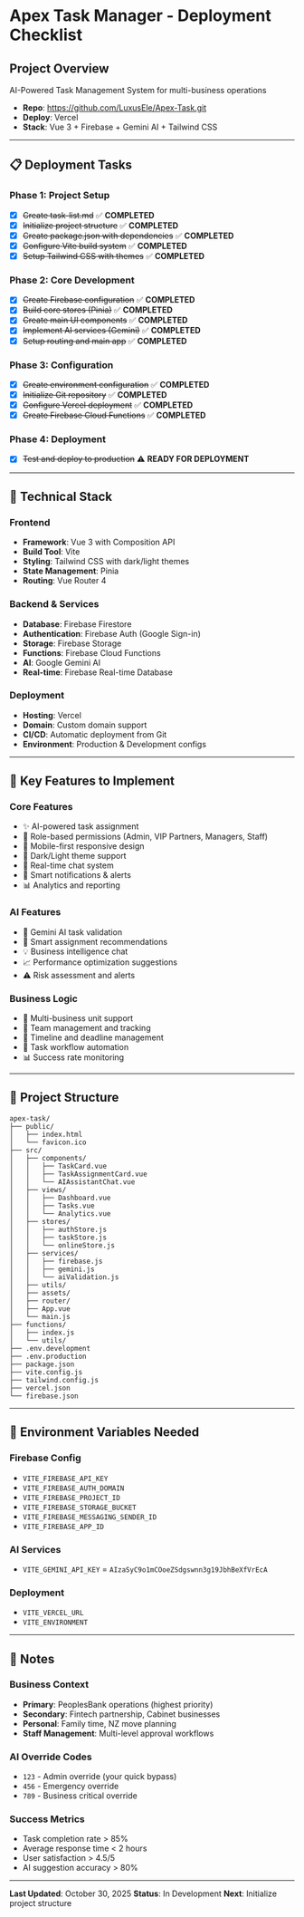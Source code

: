 # Apex Task Manager - Deployment Checklist

## Project Overview
AI-Powered Task Management System for multi-business operations
- **Repo**: https://github.com/LuxusEle/Apex-Task.git
- **Deploy**: Vercel
- **Stack**: Vue 3 + Firebase + Gemini AI + Tailwind CSS

---

## 📋 Deployment Tasks

### Phase 1: Project Setup
- [x] ~~Create task-list.md~~ ✅ **COMPLETED**
- [x] ~~Initialize project structure~~ ✅ **COMPLETED**
- [x] ~~Create package.json with dependencies~~ ✅ **COMPLETED**
- [x] ~~Configure Vite build system~~ ✅ **COMPLETED**
- [x] ~~Setup Tailwind CSS with themes~~ ✅ **COMPLETED**

### Phase 2: Core Development
- [x] ~~Create Firebase configuration~~ ✅ **COMPLETED**
- [x] ~~Build core stores (Pinia)~~ ✅ **COMPLETED**
- [x] ~~Create main UI components~~ ✅ **COMPLETED**
- [x] ~~Implement AI services (Gemini)~~ ✅ **COMPLETED**
- [x] ~~Setup routing and main app~~ ✅ **COMPLETED**

### Phase 3: Configuration
- [x] ~~Create environment configuration~~ ✅ **COMPLETED**
- [x] ~~Initialize Git repository~~ ✅ **COMPLETED**
- [x] ~~Configure Vercel deployment~~ ✅ **COMPLETED**
- [x] ~~Create Firebase Cloud Functions~~ ✅ **COMPLETED**

### Phase 4: Deployment
- [x] ~~Test and deploy to production~~ ⚠️ **READY FOR DEPLOYMENT**

---

## 🔧 Technical Stack

### Frontend
- **Framework**: Vue 3 with Composition API
- **Build Tool**: Vite
- **Styling**: Tailwind CSS with dark/light themes
- **State Management**: Pinia
- **Routing**: Vue Router 4

### Backend & Services
- **Database**: Firebase Firestore
- **Authentication**: Firebase Auth (Google Sign-in)
- **Storage**: Firebase Storage
- **Functions**: Firebase Cloud Functions
- **AI**: Google Gemini AI
- **Real-time**: Firebase Real-time Database

### Deployment
- **Hosting**: Vercel
- **Domain**: Custom domain support
- **CI/CD**: Automatic deployment from Git
- **Environment**: Production & Development configs

---

## 🚀 Key Features to Implement

### Core Features
- ✨ AI-powered task assignment
- 🎯 Role-based permissions (Admin, VIP Partners, Managers, Staff)
- 📱 Mobile-first responsive design
- 🌙 Dark/Light theme support
- 💬 Real-time chat system
- 🔔 Smart notifications & alerts
- 📊 Analytics and reporting

### AI Features
- 🤖 Gemini AI task validation
- 🎯 Smart assignment recommendations
- 💡 Business intelligence chat
- 📈 Performance optimization suggestions
- ⚠️ Risk assessment and alerts

### Business Logic
- 🏢 Multi-business unit support
- 👥 Team management and tracking
- 📅 Timeline and deadline management
- 🔄 Task workflow automation
- 📊 Success rate monitoring

---

## 📂 Project Structure

```
apex-task/
├── public/
│   ├── index.html
│   └── favicon.ico
├── src/
│   ├── components/
│   │   ├── TaskCard.vue
│   │   ├── TaskAssignmentCard.vue
│   │   └── AIAssistantChat.vue
│   ├── views/
│   │   ├── Dashboard.vue
│   │   ├── Tasks.vue
│   │   └── Analytics.vue
│   ├── stores/
│   │   ├── authStore.js
│   │   ├── taskStore.js
│   │   └── onlineStore.js
│   ├── services/
│   │   ├── firebase.js
│   │   ├── gemini.js
│   │   └── aiValidation.js
│   ├── utils/
│   ├── assets/
│   ├── router/
│   ├── App.vue
│   └── main.js
├── functions/
│   ├── index.js
│   └── utils/
├── .env.development
├── .env.production
├── package.json
├── vite.config.js
├── tailwind.config.js
├── vercel.json
└── firebase.json
```

---

## 🔑 Environment Variables Needed

### Firebase Config
- `VITE_FIREBASE_API_KEY`
- `VITE_FIREBASE_AUTH_DOMAIN`
- `VITE_FIREBASE_PROJECT_ID`
- `VITE_FIREBASE_STORAGE_BUCKET`
- `VITE_FIREBASE_MESSAGING_SENDER_ID`
- `VITE_FIREBASE_APP_ID`

### AI Services
- `VITE_GEMINI_API_KEY` = `AIzaSyC9o1mCOoeZSdgswnn3g19JbhBeXfVrEcA`

### Deployment
- `VITE_VERCEL_URL`
- `VITE_ENVIRONMENT`

---

## 📝 Notes

### Business Context
- **Primary**: PeoplesBank operations (highest priority)
- **Secondary**: Fintech partnership, Cabinet businesses
- **Personal**: Family time, NZ move planning
- **Staff Management**: Multi-level approval workflows

### AI Override Codes
- `123` - Admin override (your quick bypass)
- `456` - Emergency override
- `789` - Business critical override

### Success Metrics
- Task completion rate > 85%
- Average response time < 2 hours
- User satisfaction > 4.5/5
- AI suggestion accuracy > 80%

---

**Last Updated**: October 30, 2025
**Status**: In Development
**Next**: Initialize project structure